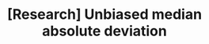 ---
title: "[Research] Unbiased median absolute deviation"
type: research
message: "Update: this blog post is a part of research that aimed to build an unbiased median absolute deviation estimator based on various quantile estimators.
  A [preprint with final results](/posts/preprint-mad-factors/) is available on arXiv: [arXiv:2207.12005 [stat.ME]](https://arxiv.org/abs/2207.12005).
  Some information in this blog post can be obsolete: please, use the preprint as the primary reference."
---